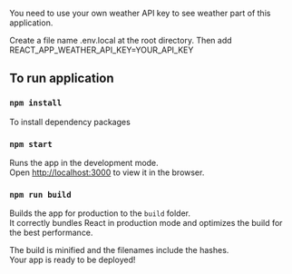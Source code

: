You need to use your own weather API key to
see weather part of this application.

Create a file name .env.local at the root directory. Then add
REACT_APP_WEATHER_API_KEY=YOUR_API_KEY

## To run application

### `npm install`

To install dependency packages

### `npm start`

Runs the app in the development mode.<br />
Open [http://localhost:3000](http://localhost:3000) to view it in the browser.

### `npm run build`

Builds the app for production to the `build` folder.<br />
It correctly bundles React in production mode and optimizes the build for the best performance.

The build is minified and the filenames include the hashes.<br />
Your app is ready to be deployed!
